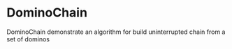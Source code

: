 DominoChain
=============

DominoChain demonstrate an algorithm for build uninterrupted chain from a set of dominos